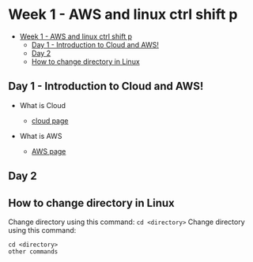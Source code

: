 # Week 1 - AWS and linux ctrl shift p 

- [Week 1 - AWS and linux ctrl shift p](#week-1---aws-and-linux-ctrl-shift-p)
  - [Day 1 - Introduction to Cloud and AWS!](#day-1---introduction-to-cloud-and-aws)
  - [Day 2](#day-2)
  - [How to change directory in Linux](#how-to-change-directory-in-linux)

## Day 1 - Introduction to Cloud and AWS!

- What is Cloud
    - [cloud page](Day-1/Cloud.md)

- What is AWS
    - [AWS page](Day-1/AWS.md)

## Day 2

## How to change directory in Linux

Change directory using this command: `cd <directory>`
Change directory using this command: 
```
cd <directory>
other commands
```